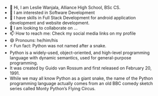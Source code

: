 - 👋 Hi, I am Leslie Wanjala, Alliance High School, BSc CS.
- 👀 I am interested in Software Development
- 🌱 I have skills in Full Stack Development for android application development and website development.
- 💞️ I am looking to collaborate on ...
- 📫 How to reach me: Check my social media links on my profile
- 😄 Pronouns: he/him/his
- ⚡ Fun fact: Python was not named after a snake.
- Python is a widely-used, object-oriented, and high-level programming language with dynamic semantics, used for general-purpose programming.
- It was created by Guido van Rossum and first released on February 20, 1991.
- While we may all know Python as a giant snake, the name of the Python programming language actually comes from an old BBC comedy sketch series called Monty Python’s Flying Circus.


<!---
Rowalewa/Rowalewa is a ✨ special ✨ repository because its `README.md` (this file) appears on your GitHub profile.
You can click the Preview link to take a look at your changes.
--->
